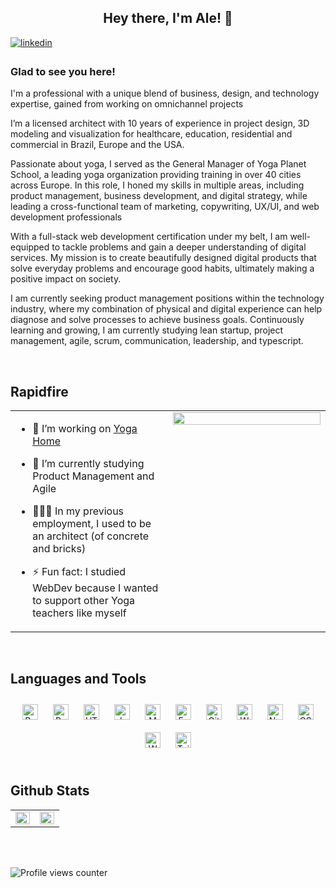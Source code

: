 ## <div align="center">Hey there, I'm Ale! 🤝</div>  
  

<a href="https://linkedin.com/in/alessandroespositobrescia" target="_blank">
<img src=https://img.shields.io/badge/linkedin-%231E77B5.svg?&style=for-the-badge&logo=linkedin&logoColor=white alt=linkedin style="margin-bottom: 5px;" />
</a>
  



### Glad to see you here!  
I'm a professional with a unique blend of business, design, and technology expertise, gained from working on omnichannel projects 

I’m a licensed architect with 10 years of experience in project design, 3D modeling and visualization for healthcare, education, residential and commercial in Brazil, Europe and the USA.

Passionate about yoga, I served as the General Manager of Yoga Planet School, a leading yoga organization providing training in over 40 cities across Europe. In this role, I honed my skills in multiple areas, including product management, business development, and digital strategy, while leading a cross-functional team of marketing, copywriting, UX/UI, and web development professionals

With a full-stack web development certification under my belt, I am well-equipped to tackle problems and gain a deeper understanding of digital services. My mission is to create beautifully designed digital products that solve everyday problems and encourage good habits, ultimately making a positive impact on society.

I am currently seeking product management positions within the technology industry, where my combination of physical and digital experience can help diagnose and solve processes to achieve business goals. Continuously learning and growing, I am currently studying lean startup, project management, agile, scrum, communication, leadership, and typescript. 
  

<br/>  


## Rapidfire  
<table><tr><td valign="top" width="50%">

- 🔭 I’m working on [Yoga Home](https://yogahome.netlify.app/)  
  

- 🌱 I’m currently studying Product Management and Agile  
  

- 🧑🏼‍🎨 In my previous employment, I used to be an architect (of concrete and bricks)  


- ⚡ Fun fact: I studied WebDev because I wanted to support other Yoga teachers like myself  



</td><td valign="top" width="50%">

<div align="center">
<img src="https://res.cloudinary.com/dvvtr5bi2/image/upload/v1674494296/greetings_tom51p.gif" align="center" style="width: 100%" />
</div>  


</td></tr></table>  

<br/>  


## Languages and Tools  
<div align="center">  
<a href="https://reactjs.org/" target="_blank"><img style="margin: 10px" src="https://profilinator.rishav.dev/skills-assets/react-original-wordmark.svg" alt="React" height="25" /></a>  
<a href="https://getbootstrap.com/docs/3.4/javascript/" target="_blank"><img style="margin: 10px" src="https://profilinator.rishav.dev/skills-assets/bootstrap-plain.svg" alt="Bootstrap" height="25" /></a>  
<a href="https://en.wikipedia.org/wiki/HTML5" target="_blank"><img style="margin: 10px" src="https://profilinator.rishav.dev/skills-assets/html5-original-wordmark.svg" alt="HTML5" height="25" /></a>  
<a href="https://www.javascript.com/" target="_blank"><img style="margin: 10px" src="https://profilinator.rishav.dev/skills-assets/javascript-original.svg" alt="JavaScript" height="25" /></a>  
<a href="https://www.mongodb.com/" target="_blank"><img style="margin: 10px" src="https://profilinator.rishav.dev/skills-assets/mongodb-original-wordmark.svg" alt="MongoDB" height="25" /></a>  
<a href="https://expressjs.com/" target="_blank"><img style="margin: 10px" src="https://profilinator.rishav.dev/skills-assets/express-original-wordmark.svg" alt="Express.js" height="25" /></a>  
<a href="https://github.com/" target="_blank"><img style="margin: 10px" src="https://profilinator.rishav.dev/skills-assets/git-scm-icon.svg" alt="Git" height="25" /></a>  
<a href="https://wordpress.com/" target="_blank"><img style="margin: 10px" src="https://profilinator.rishav.dev/skills-assets/wordpress.png" alt="WordPress" height="25" /></a>  
<a href="https://nodejs.org/" target="_blank"><img style="margin: 10px" src="https://profilinator.rishav.dev/skills-assets/nodejs-original-wordmark.svg" alt="Node.js" height="25" /></a>  
<a href="https://www.w3schools.com/css/" target="_blank"><img style="margin: 10px" src="https://profilinator.rishav.dev/skills-assets/css3-original-wordmark.svg" alt="CSS3" height="25" /></a>  
<a href="https://woocommerce.com/" target="_blank"><img style="margin: 10px" src="https://profilinator.rishav.dev/skills-assets/woocommerce.png" alt="WooCommerce" height="25" /></a>  
<a href="https://www.tailwindcss.com/" target="_blank"><img style="margin: 10px" src="https://profilinator.rishav.dev/skills-assets/tailwindcss.svg" alt="Tailwind CSS" height="25" /></a>  
</div>  

<br/>  


## Github Stats  
<table><tr><td valign="top" width="50%">

<img src="https://github-readme-stats.vercel.app/api?username=AleEspo&show_icons=true&count_private=true&hide_border=true" align="left" style="width: 100%" />

</td><td valign="top" width="50%">

<img src="https://github-readme-stats.vercel.app/api/top-langs/?username=AleEspo&hide_border=true&layout=compact" align="left" style="width: 100%" />

</td></tr></table>  

<br/>  

  

<br/>  

![Profile views counter](https://komarev.com/ghpvc/?username=AleEspo&&style=flat-square)  
  

<br/>  


<br />
